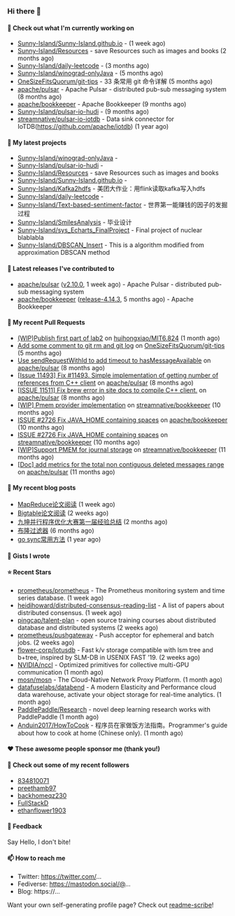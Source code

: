 ### Hi there 👋

#### 👷 Check out what I'm currently working on

- [Sunny-Island/Sunny-Island.github.io](https://github.com/Sunny-Island/Sunny-Island.github.io) -  (1 week ago)
- [Sunny-Island/Resources](https://github.com/Sunny-Island/Resources) - save Resources such as images and books (2 months ago)
- [Sunny-Island/daily-leetcode](https://github.com/Sunny-Island/daily-leetcode) -  (3 months ago)
- [Sunny-Island/winograd-onlyJava](https://github.com/Sunny-Island/winograd-onlyJava) -  (5 months ago)
- [OneSizeFitsQuorum/git-tips](https://github.com/OneSizeFitsQuorum/git-tips) - 33 条常用 git 命令详解 (5 months ago)
- [apache/pulsar](https://github.com/apache/pulsar) - Apache Pulsar - distributed pub-sub messaging system (8 months ago)
- [apache/bookkeeper](https://github.com/apache/bookkeeper) - Apache Bookkeeper (9 months ago)
- [Sunny-Island/pulsar-io-hudi](https://github.com/Sunny-Island/pulsar-io-hudi) -  (9 months ago)
- [streamnative/pulsar-io-iotdb](https://github.com/streamnative/pulsar-io-iotdb) - Data sink connector for IoTDB(https://github.com/apache/iotdb) (1 year ago)

#### 🌱 My latest projects

- [Sunny-Island/winograd-onlyJava](https://github.com/Sunny-Island/winograd-onlyJava) - 
- [Sunny-Island/pulsar-io-hudi](https://github.com/Sunny-Island/pulsar-io-hudi) - 
- [Sunny-Island/Resources](https://github.com/Sunny-Island/Resources) - save Resources such as images and books
- [Sunny-Island/Sunny-Island.github.io](https://github.com/Sunny-Island/Sunny-Island.github.io) - 
- [Sunny-Island/Kafka2hdfs](https://github.com/Sunny-Island/Kafka2hdfs) - 美团大作业：用flink读取kafka写入hdfs
- [Sunny-Island/daily-leetcode](https://github.com/Sunny-Island/daily-leetcode) - 
- [Sunny-Island/Text-based-sentiment-factor](https://github.com/Sunny-Island/Text-based-sentiment-factor) - 世界第一能赚钱的因子的发掘过程
- [Sunny-Island/SmilesAnalysis](https://github.com/Sunny-Island/SmilesAnalysis) - 毕业设计
- [Sunny-Island/sys_Echarts_FinalProject](https://github.com/Sunny-Island/sys_Echarts_FinalProject) - Final project of nuclear blablabla
- [Sunny-Island/DBSCAN_Insert](https://github.com/Sunny-Island/DBSCAN_Insert) - This is a algorithm modified from approximation DBSCAN method

#### 🔭 Latest releases I've contributed to

- [apache/pulsar](https://github.com/apache/pulsar) ([v2.10.0](https://github.com/apache/pulsar/releases/tag/v2.10.0), 1 week ago) - Apache Pulsar - distributed pub-sub messaging system
- [apache/bookkeeper](https://github.com/apache/bookkeeper) ([release-4.14.3](https://github.com/apache/bookkeeper/releases/tag/release-4.14.3), 5 months ago) - Apache Bookkeeper

#### 🔨 My recent Pull Requests

- [(WIP)Publish first part of lab2](https://github.com/huihongxiao/MIT6.824/pull/2) on [huihongxiao/MIT6.824](https://github.com/huihongxiao/MIT6.824) (1 month ago)
- [Add some comment to git rm and git log](https://github.com/OneSizeFitsQuorum/git-tips/pull/2) on [OneSizeFitsQuorum/git-tips](https://github.com/OneSizeFitsQuorum/git-tips) (5 months ago)
- [Use sendRequestWithId to add timeout to hasMessageAvailable](https://github.com/apache/pulsar/pull/11600) on [apache/pulsar](https://github.com/apache/pulsar) (8 months ago)
- [[Issue 11493] Fix #11493. Simple implementation of getting number of references from C&#43;&#43; client](https://github.com/apache/pulsar/pull/11535) on [apache/pulsar](https://github.com/apache/pulsar) (8 months ago)
- [[ISSUE 11511] Fix brew error in site docs to compile C&#43;&#43; client.](https://github.com/apache/pulsar/pull/11512) on [apache/pulsar](https://github.com/apache/pulsar) (8 months ago)
- [[WIP] Pmem provider implementation](https://github.com/streamnative/bookkeeper/pull/384) on [streamnative/bookkeeper](https://github.com/streamnative/bookkeeper) (10 months ago)
- [ISSUE #2726 Fix JAVA_HOME containing spaces](https://github.com/apache/bookkeeper/pull/2727) on [apache/bookkeeper](https://github.com/apache/bookkeeper) (10 months ago)
- [ISSUE #2726 Fix JAVA_HOME containing spaces](https://github.com/streamnative/bookkeeper/pull/373) on [streamnative/bookkeeper](https://github.com/streamnative/bookkeeper) (10 months ago)
- [[WIP]Support PMEM for journal storage](https://github.com/streamnative/bookkeeper/pull/370) on [streamnative/bookkeeper](https://github.com/streamnative/bookkeeper) (11 months ago)
- [[Doc] add metrics for the total non contiguous deleted messages range](https://github.com/apache/pulsar/pull/10663) on [apache/pulsar](https://github.com/apache/pulsar) (11 months ago)

#### 📜 My recent blog posts

- [MapReduce论文阅读](https://zhaojiabei.ink/2022/04/15/MapReduce%E8%AE%BA%E6%96%87%E9%98%85%E8%AF%BB/) (1 week ago)
- [Bigtable论文阅读](https://zhaojiabei.ink/2022/04/10/BigTable%E8%AE%BA%E6%96%87%E9%98%85%E8%AF%BB/) (2 weeks ago)
- [九坤并行程序优化大赛第一届经验总结](https://zhaojiabei.ink/2022/02/21/%E4%B9%9D%E5%9D%A4%E5%B9%B6%E8%A1%8C%E7%A8%8B%E5%BA%8F%E4%BC%98%E5%8C%96%E5%A4%A7%E8%B5%9B%E7%AC%AC%E4%B8%80%E5%B1%8A%E7%BB%8F%E9%AA%8C%E6%80%BB%E7%BB%93/) (2 months ago)
- [布隆过滤器](https://zhaojiabei.ink/2021/10/18/%E5%B8%83%E9%9A%86%E8%BF%87%E6%BB%A4%E5%99%A8/) (6 months ago)
- [go sync常用方法](https://zhaojiabei.ink/2021/04/24/go-sync%E5%B8%B8%E7%94%A8%E6%96%B9%E6%B3%95/) (1 year ago)

#### 📓 Gists I wrote


#### ⭐ Recent Stars

- [prometheus/prometheus](https://github.com/prometheus/prometheus) - The Prometheus monitoring system and time series database. (1 week ago)
- [heidihoward/distributed-consensus-reading-list](https://github.com/heidihoward/distributed-consensus-reading-list) - A list of papers about distributed consensus. (1 week ago)
- [pingcap/talent-plan](https://github.com/pingcap/talent-plan) - open source training courses about distributed database and distributed systems (2 weeks ago)
- [prometheus/pushgateway](https://github.com/prometheus/pushgateway) - Push acceptor for ephemeral and batch jobs. (2 weeks ago)
- [flower-corp/lotusdb](https://github.com/flower-corp/lotusdb) - Fast k/v storage compatible with lsm tree and b&#43;tree, inspired by SLM-DB in USENIX FAST ’19. (2 weeks ago)
- [NVIDIA/nccl](https://github.com/NVIDIA/nccl) - Optimized primitives for collective multi-GPU communication (1 month ago)
- [mosn/mosn](https://github.com/mosn/mosn) - The Cloud-Native Network Proxy Platform. (1 month ago)
- [datafuselabs/databend](https://github.com/datafuselabs/databend) - A modern Elasticity and Performance cloud data warehouse, activate your object storage for real-time analytics. (1 month ago)
- [PaddlePaddle/Research](https://github.com/PaddlePaddle/Research) - novel deep learning research works with PaddlePaddle (1 month ago)
- [Anduin2017/HowToCook](https://github.com/Anduin2017/HowToCook) - 程序员在家做饭方法指南。Programmer&#39;s guide about how to cook at home (Chinese only). (1 month ago)

#### ❤️ These awesome people sponsor me (thank you!)


#### 👯 Check out some of my recent followers

- [834810071](https://github.com/834810071)
- [preethamb97](https://github.com/preethamb97)
- [backhomeqz230](https://github.com/backhomeqz230)
- [FullStackD](https://github.com/FullStackD)
- [ethanflower1903](https://github.com/ethanflower1903)

#### 💬 Feedback

Say Hello, I don't bite!

#### 📫 How to reach me

- Twitter: https://twitter.com/...
- Fediverse: https://mastodon.social/@...
- Blog: https://...

Want your own self-generating profile page? Check out [readme-scribe](https://github.com/muesli/readme-scribe)!
